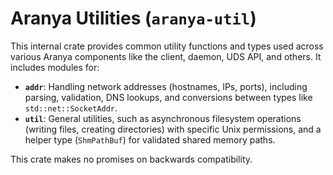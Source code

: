 # Aranya Utilities (`aranya-util`)

This internal crate provides common utility functions and types used across various Aranya components like the client, 
daemon, UDS API, and others. It includes modules for:

-   **`addr`**: Handling network addresses (hostnames, IPs, ports), including parsing, validation, DNS lookups, and conversions between types like `std::net::SocketAddr`.
-   **`util`**: General utilities, such as asynchronous filesystem operations (writing files, creating directories) with specific Unix permissions, and a helper type (`ShmPathBuf`) for validated shared memory paths.

This crate makes no promises on backwards compatibility.
